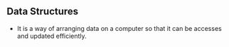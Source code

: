 
## Data Structures

- It is a way of arranging data on a computer so that it can be accesses and updated efficiently.
